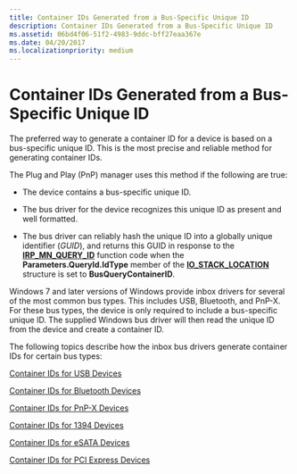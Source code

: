 ```yaml
---
title: Container IDs Generated from a Bus-Specific Unique ID
description: Container IDs Generated from a Bus-Specific Unique ID
ms.assetid: 06bd4f06-51f2-4983-9ddc-bff27eaa367e
ms.date: 04/20/2017
ms.localizationpriority: medium
---
```


# Container IDs Generated from a Bus-Specific Unique ID


The preferred way to generate a container ID for a device is based on a bus-specific unique ID. This is the most precise and reliable method for generating container IDs.

The Plug and Play (PnP) manager uses this method if the following are true:

-   The device contains a bus-specific unique ID.

-   The bus driver for the device recognizes this unique ID as present and well formatted.

-   The bus driver can reliably hash the unique ID into a globally unique identifier (*GUID*), and returns this GUID in response to the [**IRP_MN_QUERY_ID**](https://docs.microsoft.com/windows-hardware/drivers/kernel/irp-mn-query-id) function code when the **Parameters.QueryId.IdType** member of the [**IO_STACK_LOCATION**](https://docs.microsoft.com/windows-hardware/drivers/ddi/wdm/ns-wdm-_io_stack_location) structure is set to **BusQueryContainerID**.

Windows 7 and later versions of Windows provide inbox drivers for several of the most common bus types. This includes USB, Bluetooth, and PnP-X. For these bus types, the device is only required to include a bus-specific unique ID. The supplied Windows bus driver will then read the unique ID from the device and create a container ID.

The following topics describe how the inbox bus drivers generate container IDs for certain bus types:

[Container IDs for USB Devices](container-ids-for-usb-devices.md)

[Container IDs for Bluetooth Devices](container-ids-for-bluetooth-devices.md)

[Container IDs for PnP-X Devices](container-ids-for-pnp-x-devices.md)

[Container IDs for 1394 Devices](container-ids-for-1394-devices.md)

[Container IDs for eSATA Devices](container-ids-for-esata-devices.md)

[Container IDs for PCI Express Devices](container-ids-for-pci-express-devices.md)

 

 





